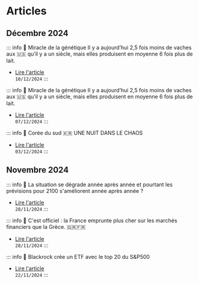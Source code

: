 # Articles

## Décembre 2024

::: info 📰 Miracle de la génétique
Il y a aujourd’hui 2,5 fois moins de vaches aux 🇺🇸 qu’il y a un siècle, mais elles produisent en moyenne 6 fois plus de lait.
- [Lire l'article](2024/dec/cancer-france-vs-usa)
<br>`10/12/2024`
:::

::: info 📰 Miracle de la génétique
Il y a aujourd’hui 2,5 fois moins de vaches aux 🇺🇸 qu’il y a un siècle, mais elles produisent en moyenne 6 fois plus de lait.
- [Lire l'article](2024/dec/miracle-genetique-vaches)
<br>`07/12/2024`
:::

::: info 📰 Corée du sud 🇰🇷 UNE NUIT DANS LE CHAOS
- [Lire l'article](2024/dec/coree-du-sud)
<br>`03/12/2024`
:::

## Novembre 2024

::: info 📰 La situation se dégrade année après année et pourtant les prévisions pour 2100  s'améliorent année après année ?
- [Lire l'article](2024/nov/paradoxe-climatique)
<br>`28/11/2024`
:::

::: info 📰 C'est officiel : la France emprunte plus cher sur les marchés financiers que la Grèce. 🇬🇷🇫🇷
- [Lire l'article](2024/nov/france-emprunte-plus-cher-grece)
<br>`28/11/2024`
:::

::: info 📰 Blackrock crée un ETF avec le top 20 du S&P500
- [Lire l'article](2024/nov/ishares-sp20)
<br>`22/11/2024`
:::
